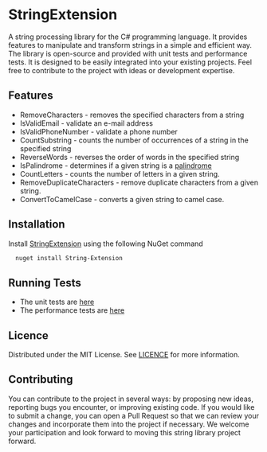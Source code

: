 # StringExtension 
A string processing library for the C# programming language. It provides features to manipulate and transform strings in a simple and efficient way. The library is open-source and provided with unit tests and performance tests. It is designed to be easily integrated into your existing projects. Feel free to contribute to the project with ideas or development expertise.

## Features

- RemoveCharacters - removes the specified characters from a string
- IsValidEmail - validate an e-mail address
- IsValidPhoneNumber - validate a phone number
- CountSubstring - counts the number of occurrences of a string in the specified string
- ReverseWords - reverses the order of words in the specified string
- IsPalindrome - determines if a given string is a [palindrome](https://en.wikipedia.org/wiki/Palindrome)
- CountLetters - counts the number of letters in a given string.
- RemoveDuplicateCharacters - remove duplicate characters from a given string.
- ConvertToCamelCase - converts a given string to camel case.

## Installation

Install [StringExtension](https://www.nuget.org/packages/String-Extension/) using the following NuGet command
```bash
  nuget install String-Extension
```


## Running Tests
 - The unit tests are  [here](https://github.com/Antyss77/Strings/blob/master/StringsTests/StringsTests.cs)  
- The performance tests are [here](https://github.com/Antyss77/Strings/blob/master/StringsTests/StringsPerf.cs)

## Licence 
Distributed under the MIT License. See [LICENCE](https://github.com/Antyss77/Strings/blob/master/LICENSE) for more information.

## Contributing
You can contribute to the project in several ways: by proposing new ideas, reporting bugs you encounter, or improving existing code. If you would like to submit a change, you can open a Pull Request so that we can review your changes and incorporate them into the project if necessary. We welcome your participation and look forward to moving this string library project forward.


